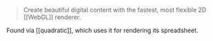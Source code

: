 > Create beautiful digital content with the fastest, most flexible 2D [[WebGL]] renderer.

Found via [[quadratic]], which uses it for rendering its spreadsheet.